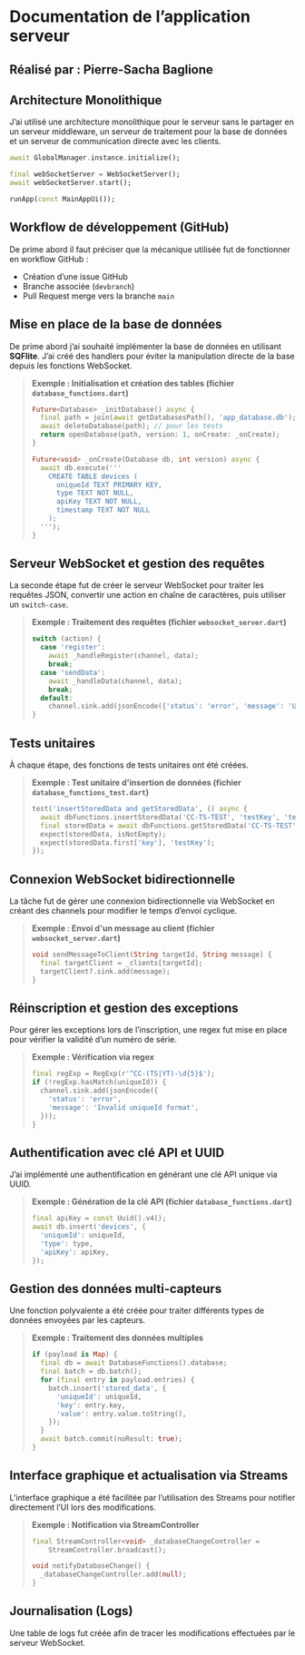 # Documentation de l’application serveur

## Réalisé par : Pierre-Sacha Baglione

## Architecture Monolithique

J’ai utilisé une architecture monolithique pour le serveur sans le partager en un serveur middleware, un serveur de traitement pour la base de données et un serveur de communication directe avec les clients.

```dart
await GlobalManager.instance.initialize();

final webSocketServer = WebSocketServer();
await webSocketServer.start();

runApp(const MainAppUi());
```

## Workflow de développement (GitHub)

De prime abord il faut préciser que la mécanique utilisée fut de fonctionner en workflow GitHub :

- Création d’une issue GitHub
- Branche associée (`devbranch`)
- Pull Request merge vers la branche `main`

## Mise en place de la base de données

De prime abord j’ai souhaité implémenter la base de données en utilisant **SQFlite**. J’ai créé des handlers pour éviter la manipulation directe de la base depuis les fonctions WebSocket.

> **Exemple : Initialisation et création des tables (fichier `database_functions.dart`)**
>
> ```dart
> Future<Database> _initDatabase() async {
>   final path = join(await getDatabasesPath(), 'app_database.db');
>   await deleteDatabase(path); // pour les tests
>   return openDatabase(path, version: 1, onCreate: _onCreate);
> }
>
> Future<void> _onCreate(Database db, int version) async {
>   await db.execute('''
>     CREATE TABLE devices (
>       uniqueId TEXT PRIMARY KEY,
>       type TEXT NOT NULL,
>       apiKey TEXT NOT NULL,
>       timestamp TEXT NOT NULL
>     );
>   ''');
> }
> ```

## Serveur WebSocket et gestion des requêtes

La seconde étape fut de créer le serveur WebSocket pour traiter les requêtes JSON, convertir une action en chaîne de caractères, puis utiliser un `switch-case`.

> **Exemple : Traitement des requêtes (fichier `websocket_server.dart`)**
>
> ```dart
> switch (action) {
>   case 'register':
>     await _handleRegister(channel, data);
>     break;
>   case 'sendData':
>     await _handleData(channel, data);
>     break;
>   default:
>     channel.sink.add(jsonEncode({'status': 'error', 'message': 'Unknown action'}));
> }
> ```

## Tests unitaires

À chaque étape, des fonctions de tests unitaires ont été créées.

> **Exemple : Test unitaire d'insertion de données (fichier `database_functions_test.dart`)**
>
> ```dart
> test('insertStoredData and getStoredData', () async {
>   await dbFunctions.insertStoredData('CC-TS-TEST', 'testKey', 'testValue');
>   final storedData = await dbFunctions.getStoredData('CC-TS-TEST');
>   expect(storedData, isNotEmpty);
>   expect(storedData.first['key'], 'testKey');
> });
> ```

## Connexion WebSocket bidirectionnelle

La tâche fut de gérer une connexion bidirectionnelle via WebSocket en créant des channels pour modifier le temps d’envoi cyclique.

> **Exemple : Envoi d'un message au client (fichier `websocket_server.dart`)**
>
> ```dart
> void sendMessageToClient(String targetId, String message) {
>   final targetClient = _clients[targetId];
>   targetClient?.sink.add(message);
> }
> ```

## Réinscription et gestion des exceptions

Pour gérer les exceptions lors de l’inscription, une regex fut mise en place pour vérifier la validité d’un numéro de série.

> **Exemple : Vérification via regex**
>
> ```dart
> final regExp = RegExp(r'^CC-(TS|YT)-\d{5}$');
> if (!regExp.hasMatch(uniqueId)) {
>   channel.sink.add(jsonEncode({
>     'status': 'error',
>     'message': 'Invalid uniqueId format',
>   }));
> }
> ```

## Authentification avec clé API et UUID

J’ai implémenté une authentification en générant une clé API unique via UUID.

> **Exemple : Génération de la clé API (fichier `database_functions.dart`)**
>
> ```dart
> final apiKey = const Uuid().v4();
> await db.insert('devices', {
>   'uniqueId': uniqueId,
>   'type': type,
>   'apiKey': apiKey,
> });
> ```

## Gestion des données multi-capteurs

Une fonction polyvalente a été créée pour traiter différents types de données envoyées par les capteurs.

> **Exemple : Traitement des données multiples**
>
> ```dart
> if (payload is Map) {
>   final db = await DatabaseFunctions().database;
>   final batch = db.batch();
>   for (final entry in payload.entries) {
>     batch.insert('stored_data', {
>       'uniqueId': uniqueId,
>       'key': entry.key,
>       'value': entry.value.toString(),
>     });
>   }
>   await batch.commit(noResult: true);
> }
> ```

## Interface graphique et actualisation via Streams

L’interface graphique a été facilitée par l’utilisation des Streams pour notifier directement l’UI lors des modifications.

> **Exemple : Notification via StreamController**
>
> ```dart
> final StreamController<void> _databaseChangeController =
>     StreamController.broadcast();
>
> void notifyDatabaseChange() {
>   _databaseChangeController.add(null);
> }
> ```

## Journalisation (Logs)

Une table de logs fut créée afin de tracer les modifications effectuées par le serveur WebSocket.
